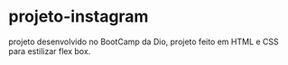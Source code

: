 # projeto-instagram

projeto desenvolvido no BootCamp da Dio, projeto feito em HTML e CSS para estilizar flex box.
